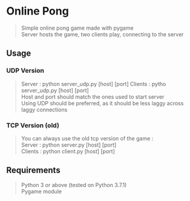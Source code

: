 # Online Pong
> Simple online pong game made with pygame  
> Server hosts the game, two clients play, connecting to the server


## Usage
### UDP Version
> Server : python server_udp.py [host] [port]
> Clients : pytho server_udp.py [host] [port]  
> Host and port should match the ones used to start server  
> Using UDP should be preferred, as it should be less laggy across laggy connections  
### TCP Version (old)
> You can always use the old tcp version of the game :  
> Server : python server.py [host] [port]  
> Clients : python client.py [host] [port]  

## Requirements
> Python 3 or above (tested on Python 3.7.1)  
> Pygame module
